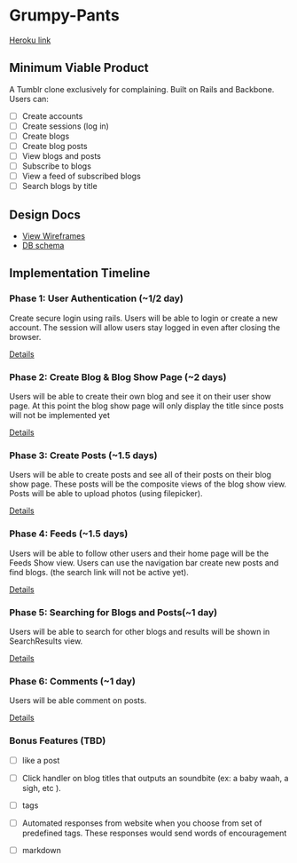 # Grumpy-Pants

[Heroku link][heroku]

[heroku]: #

## Minimum Viable Product
A Tumblr clone exclusively for complaining. Built on Rails and Backbone.
Users can:

- [ ] Create accounts
- [ ] Create sessions (log in)
- [ ] Create blogs
- [ ] Create blog posts
- [ ] View blogs and posts
- [ ] Subscribe to blogs
- [ ] View a feed of subscribed blogs
- [ ] Search blogs by title

## Design Docs
* [View Wireframes][views]
* [DB schema][schema]

[views]: ./docs/views.md
[schema]: ./docs/schema.md

## Implementation Timeline

### Phase 1: User Authentication (~1/2 day)
Create secure login using rails. Users will be able to login or create a new account. The session will allow users stay logged in even after closing the browser.

[Details][phase-one]

### Phase 2: Create Blog & Blog Show Page (~2 days)
Users will be able to create their own blog and see it on their user show page. At this point the blog show page will only display the title since posts will not be implemented yet

[Details][phase-two]

### Phase 3: Create Posts (~1.5 days)
Users will be able to create posts and see all of their posts on their blog show page. These posts will be the composite views of the blog show view. Posts will be able to upload photos (using filepicker).

[Details][phase-three]

### Phase 4: Feeds (~1.5 days)
Users will be able to follow other users and their home page will be the Feeds Show view. Users can use the navigation bar create new posts and find blogs.  (the search link will not be active yet).

[Details][phase-four]

### Phase 5: Searching for Blogs and Posts(~1 day)
Users will be able to search for other blogs and results will be shown in SearchResults view.

[Details][phase-five]

### Phase 6: Comments (~1 day)
Users will be able comment on posts.

[Details][phase-six]

### Bonus Features (TBD)
- [ ] like a post
- [ ] Click handler on blog titles that outputs an soundbite (ex: a baby waah, a sigh, etc ).
- [ ] tags
- [ ] Automated responses from website when you choose from set of predefined tags. These responses would send words of encouragement
- [ ] markdown


[phase-one]: ./docs/phases/phase1.md
[phase-two]: ./docs/phases/phase2.md
[phase-three]: ./docs/phases/phase3.md
[phase-four]: ./docs/phases/phase4.md
[phase-five]: ./docs/phases/phase5.md
[phase-six]: ./docs/phases/phase6.md

